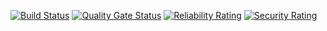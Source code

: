 [![Build Status](http://34.125.62.21:8080/buildStatus/icon?job=perdupn_front_end)](http://34.125.62.21:8080/job/perdupn_front_end/)
[![Quality Gate Status](https://sonarcloud.io/api/project_badges/measure?project=raphaelmeissonnier_perdUPN_front_end&metric=alert_status)](https://sonarcloud.io/summary/new_code?id=raphaelmeissonnier_perdUPN_front_end)
[![Reliability Rating](https://sonarcloud.io/api/project_badges/measure?project=raphaelmeissonnier_perdUPN_front_end&metric=reliability_rating)](https://sonarcloud.io/summary/new_code?id=raphaelmeissonnier_perdUPN_front_end)
[![Security Rating](https://sonarcloud.io/api/project_badges/measure?project=raphaelmeissonnier_perdUPN_front_end&metric=security_rating)](https://sonarcloud.io/summary/new_code?id=raphaelmeissonnier_perdUPN_front_end)
